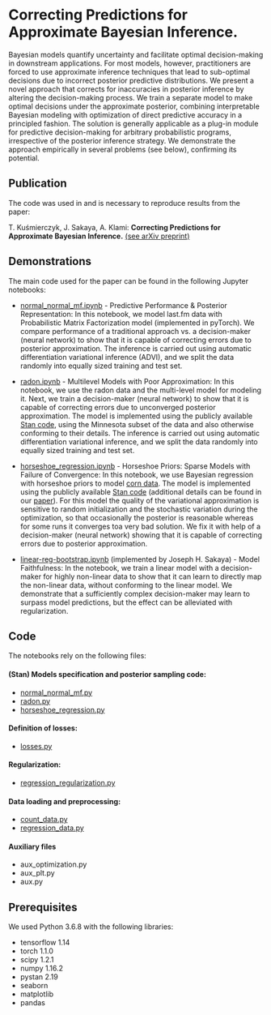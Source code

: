 
# Correcting Predictions for Approximate Bayesian Inference.

Bayesian models quantify uncertainty and facilitate optimal decision-making in downstream applications. For most models, however, practitioners are forced to use approximate inference techniques that lead to sub-optimal decisions due to incorrect posterior predictive distributions. We present a novel approach that corrects for inaccuracies in posterior inference by altering the decision-making process. We train a separate model to make optimal decisions under the approximate posterior, combining interpretable Bayesian modeling with optimization of direct predictive accuracy in a principled fashion. The solution is generally applicable as a plug-in module for predictive decision-making for arbitrary probabilistic programs, irrespective of the posterior inference strategy. We demonstrate the approach empirically in several problems (see below), confirming its potential.


## Publication

The code was used in and is necessary to reproduce results from the paper:

T. Kuśmierczyk, J. Sakaya, A. Klami: **Correcting Predictions for Approximate Bayesian Inference.** [(see arXiv preprint)](https://arxiv.org/pdf/1909.04919.pdf)


## Demonstrations

The main code used for the paper can be found in the following Jupyter notebooks:

 * [normal_normal_mf.ipynb](normal_normal_mf.ipynb)  - Predictive Performance & Posterior Representation: In this notebook, we model last.fm data with Probabilistic Matrix Factorization model (implemented in pyTorch). We compare performance of a traditional approach vs. a decision-maker (neural network) to show that it is capable of correcting errors due to posterior approximation. The inference is carried out using automatic differentiation variational inference (ADVI), and we split the data randomly into equally sized training and test set.

 * [radon.ipynb](radon.ipynb) - Multilevel Models with Poor Approximation: In this notebook, we use the radon data and the multi-level model for modeling it. Next, we train a decision-maker (neural network) to show that it is capable of correcting errors due to unconverged posterior approximation. The model is implemented using the publicly available [Stan code](http://mc-stan.org/users/documentation/case-studies/radon.html), using the Minnesota subset of the data and also otherwise conforming to their details. The inference is carried out using automatic differentiation variational inference, and we split the data randomly into equally sized training and test set.

 * [horseshoe_regression.ipynb](horseshoe_regression.ipynb) - Horseshoe Priors: Sparse Models with Failure of Convergence: In this notebook, we use Bayesian regression with horseshoe priors to model [corn data](https://core.ac.uk/download/pdf/397803.pdf). The model is implemented using the publicly available [Stan code](https://github.com/yao-yl/Evaluating-Variational-Inference/blob/master/R_code/glm_bernoulli_rhs.stan) (additional details can be found in our [paper](https://arxiv.org/pdf/1909.04919.pdf)). For this model the quality of the variational approximation is sensitive to random initialization and the stochastic variation during the optimization, so that occasionally the posterior is reasonable whereas for some runs it converges toa very bad solution. We fix it with help of a decision-maker (neural network) showing that it is capable of correcting errors due to posterior approximation.

 * [linear-reg-bootstrap.ipynb](linear-reg-bootstrap.ipynb) (implemented by Joseph H. Sakaya) - Model Faithfulness: In the notebook, we train a linear model with a decision-maker for highly non-linear data to show that it can learn to directly map the non-linear data, without conforming to the linear model. We demonstrate that a sufficiently complex decision-maker may learn to surpass model predictions, but the effect can be alleviated with regularization.


## Code
The notebooks rely on the following files:

 #### (Stan) Models specification and posterior sampling code:
 * [normal_normal_mf.py](normal_normal_mf.py)
 * [radon.py](radon.py)
 * [horseshoe_regression.py](horseshoe_regression.py)
 
 #### Definition of losses:
 * [losses.py](losses.py)
 
 #### Regularization:
 * [regression_regularization.py](regression_regularization.py)
 
 #### Data loading and preprocessing:
 * [count_data.py](count_data.py)
 * [regression_data.py](regression_data.py)
 
 #### Auxiliary files
 * aux_optimization.py  
 * aux_plt.py  
 * aux.py  


## Prerequisites 
We used Python 3.6.8 with the following libraries:
 * tensorflow 1.14
 * torch  1.1.0
 * scipy 1.2.1
 * numpy  1.16.2
 * pystan 2.19
 * seaborn 
 * matplotlib 
 * pandas 

